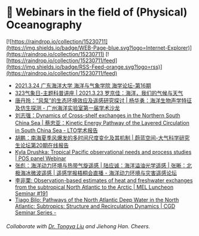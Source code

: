 # 🌊 Webinars in the field of (Physical) Oceanography

[![https://raindrop.io/collection/15230711](https://img.shields.io/badge/WEB-Page-blue.svg?logo=Internet-Explorer)](https://raindrop.io/collection/15230711) [![https://raindrop.io/collection/15230711/feed](https://img.shields.io/badge/RSS-Feed-orange.svg?logo=rss)](https://raindrop.io/collection/15230711/feed)

<!-- BLOG-POST-LIST:START -->
- [2021.3.24 广东海洋大学 海洋与气象学院 海学论坛-第16期](https://mp.weixin.qq.com/s/YtiLwdjKWVmLIw2-sqefeg)
- [323气象日-主题科普讲座 | 2021.3.23 罗京佳：海洋，我们的气候与天气](https://mp.weixin.qq.com/s/KP7ASjUEZjOyDFQ4C7QpnA)
- [唐丹玲：“风泵”的生态环境效应及遥感研究探讨 | 杨华勇：海洋生物声学特征及仿生探测 - 广州海洋实验室第一届学术沙龙](http://lors.scsio.ac.cn/tzgg/202103/t20210322_629694.html)
- [刘志强：Dynamics of Cross-shelf exchanges in the Northern South China Sea | 蔡忠亚：Kinetic Energy Pathway of the Layered Circulation in South China Sea - LTO学术报告](https://mp.weixin.qq.com/s/9mlGYNbTxCVM9CBobxXjzA)
- [胡鹏：南海夏季风爆发的多时间尺度变化及其机制 | 蔚蓝空间-大气科学研究生论坛第20期在线报告](https://mp.weixin.qq.com/s/GjBNGCRcHMpuZ3P3EfkHDA)
- [Kyla Drushka: Tropical Pacific observational needs and process studies | POS panel Webinar](https://www.youtube.com/watch?v=LFPvurSTqx4)
- [张彪：海洋动力环境与热带气旋遥感 | 陆应诚：海洋溢油光学遥感 | 张晰：北极海冰微波遥感 | 遥感学报梧桐会直播 - 海洋动力环境与灾害遥感论坛](https://mp.weixin.qq.com/s/NrqMFSKf4z7FMalpE2ypgA)
- [李非栗: Observation-based estimates of heat and freshwater exchanges from the subtropical North Atlantic to the Arctic | MEL Luncheon Seminar #191](https://mel.xmu.edu.cn/info/1076/5664.htm)
- [Tiago Bilo: Pathways of the North Atlantic Deep Water in the North Atlantic: Subtropics: Structure and Recirculation Dynamics | CGD Seminar Series -](https://www.youtube.com/watch?v=YiOVLVuC3As)
<!-- BLOG-POST-LIST:END -->

###### Collaborate with [Dr. Tongya Liu](https://liutongya.github.io/) and Jiehong Han. Cheers.

